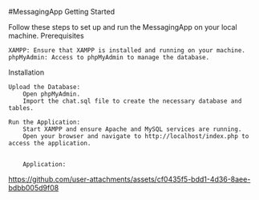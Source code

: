 #MessagingApp
Getting Started

Follow these steps to set up and run the MessagingApp on your local machine.
Prerequisites

    XAMPP: Ensure that XAMPP is installed and running on your machine.
    phpMyAdmin: Access to phpMyAdmin to manage the database.

Installation

    Upload the Database:
        Open phpMyAdmin.
        Import the chat.sql file to create the necessary database and tables.

    Run the Application:
        Start XAMPP and ensure Apache and MySQL services are running.
        Open your browser and navigate to http://localhost/index.php to access the application.


        Application:


https://github.com/user-attachments/assets/cf0435f5-bdd1-4d36-8aee-bdbb005d9f08

